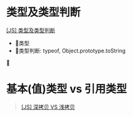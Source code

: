 
# 类型及类型判断

[[JS] 类型及类型判断](https://zhuanlan.zhihu.com/p/138763630)

- 类型
- 类型判断: typeof, Object.prototype.toString


# 基本(值)类型 vs 引用类型

>[[JS] 深拷贝 VS 浅拷贝](https://zhuanlan.zhihu.com/p/135220580)
